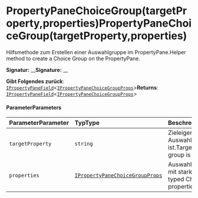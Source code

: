 # <a name="propertypanechoicegrouptargetpropertyproperties"></a><span data-ttu-id="430ef-101">PropertyPaneChoiceGroup(targetProperty,properties)</span><span class="sxs-lookup"><span data-stu-id="430ef-101">PropertyPaneChoiceGroup(targetProperty,properties)</span></span>




<span data-ttu-id="430ef-102">Hilfsmethode zum Erstellen einer Auswahlgruppe im PropertyPane.</span><span class="sxs-lookup"><span data-stu-id="430ef-102">Helper method to create a Choice Group on the PropertyPane.</span></span>

<span data-ttu-id="430ef-103">**Signatur:** __</span><span class="sxs-lookup"><span data-stu-id="430ef-103">**Signature:** __</span></span>

<span data-ttu-id="430ef-104">**Gibt Folgendes zurück**: [`IPropertyPaneField`](../sp-webpart-base/ipropertypanefield.md)<[`IPropertyPaneChoiceGroupProps`](../sp-webpart-base/ipropertypanechoicegroupprops.md)></span><span class="sxs-lookup"><span data-stu-id="430ef-104">**Returns**: [`IPropertyPaneField`](../sp-webpart-base/ipropertypanefield.md)<[`IPropertyPaneChoiceGroupProps`](../sp-webpart-base/ipropertypanechoicegroupprops.md)></span></span>





#### <a name="parameters"></a><span data-ttu-id="430ef-105">Parameter</span><span class="sxs-lookup"><span data-stu-id="430ef-105">Parameters</span></span>


| <span data-ttu-id="430ef-106">Parameter</span><span class="sxs-lookup"><span data-stu-id="430ef-106">Parameter</span></span>    | <span data-ttu-id="430ef-107">Typ</span><span class="sxs-lookup"><span data-stu-id="430ef-107">Type</span></span>    | <span data-ttu-id="430ef-108">Beschreibung</span><span class="sxs-lookup"><span data-stu-id="430ef-108">Description</span></span> |
|:-------------|:---------------|:------------|
| `targetProperty`    | `string` | <span data-ttu-id="430ef-109">Zieleigenschaft, mit der die Auswahlgruppe verknüpft ist.</span><span class="sxs-lookup"><span data-stu-id="430ef-109">Target property the choice group is associated to.</span></span> |
| `properties`    | [`IPropertyPaneChoiceGroupProps`](../sp-webpart-base/ipropertypanechoicegroupprops.md) | <span data-ttu-id="430ef-110">Auswahlgruppeneigenschaften mit starkem Typ.</span><span class="sxs-lookup"><span data-stu-id="430ef-110">Strongly typed Choice Group properties.</span></span> |


